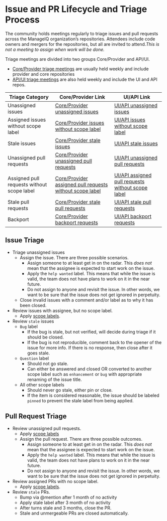 # Issue and PR Lifecycle and Triage Process

The community holds meetings regularly to triage issues and pull requests across the ManageIQ organization’s repositories. Attendees include code owners and mergers for the repositories, but all are invited to attend.*This is not a meeting to assign when work will be done.*

Triage meetings are divided into two groups Core/Provider and API/UI.
  * [Core/Provider triage meetings][] are usually held weekly and include provider and core repositories
  * [API/UI triage meetings][] are also held weekly and include the UI and API repos.

Triage Category                            | Core/Provider Link                                           | UI/API Link
---                                        | ---                                                          | ---
Unassigned issues                          | [Core/Provider unassigned issues][]                          | [UI/API unassigned issues][]
Assigned issues without scope label        | [Core/Provider issues without scope label][]                 | [UI/API issues without scope label][]
Stale issues                               | [Core/Provider stale issues][]                               | [UI/API stale issues][]
Unassigned pull requests                   | [Core/Provider unassigned pull requests][]                   | [UI/API unassigned pull requests][]
Assigned pull requests without scope label | [Core/Provider assigned pull requests without scope label][] | [UI/API assigned pull requests without scope label][]
Stale pull requests                        | [Core/Provider stale pull requests][]                        | [UI/API stale pull requests][]
Backport                                   | [Core/Provider backport requests][]                          | [UI/API backport requests][]

## Issue Triage
* Triage unassigned issues
  * Assign the issue.  There are three possible scenarios.
    * Assign someone to at least get in on the radar.  This *does not* mean that the assignee is expected to start work on the issue.
    * Apply the `help wanted` label.  This means that while the issue is valid, the team does not have plans to work on it in the near future.
    * Do not assign to anyone and revisit the issue.  In other words, we want to be sure that the issue does not get ignored in perpetuity.
  * Close invalid issues with a comment and/or label as to why it has been closed.
* Review issues with assignee, but no scope label.
  * Apply [scope labels][].
* Review `stale` issues
  * `Bug` label
    * If the bug is stale, but not verified, will decide during triage if it should be closed.
    * If the bug is not reproducible, comment back to the opener of the issue for more info. If there is no response, then close after it goes stale.
  * `Question` label
    * Should not go stale.
    * Can either be answered and closed OR converted to another scope label such as `enhancement` or `bug` with appropriate renaming of the issue title.
  * All other scope labels
    * Should never go stale, either pin or close.
    * If the item is considered reasonable, the issue should be labeled `pinned` to prevent the stale label from being applied.

## Pull Request Triage
* Review unassigned pull requests.
  * Apply [scope labels][]
  * Assign the pull request.  There are three possible outcomes.
    * Assign someone to at least get in on the radar.  This *does not* mean that the assignee is expected to start work on the issue.
    * Apply the `help wanted` label.  This means that while the issue is valid, the team does not have plans to work on it in the near future.
    * Do not assign to anyone and revisit the issue.  In other words, we want to be sure that the issue does not get ignored in perpetuity.
* Review assigned PRs with no scope label.
  * Apply [scope labels][].
* Review `stale` PRs.
  * Bump via @mention after 1 month of no activity
  * Apply stale label after 3 month of no activity
  * After turns stale and 3 months, close the PR.
  * Stale and unmergeable PRs are closed automatically.


[Core/Provider triage meetings]:                            https://calendar.google.com/event?action=TEMPLATE&tmeid=NWNjbGw2dDgzOGluZDJrb3QzanFobW9vNmNfMjAyMDAyMTNUMTgzMDAwWiBjb250YWN0QG1hbmFnZWlxLm9yZw&tmsrc=contact%40manageiq.org&scp=ALL
[API/UI triage meetings]:                                   https://calendar.google.com/event?action=TEMPLATE&tmeid=NzIxc28ycGtpcnJqcThobjhiMjh2NGQ5N3FfMjAyMDAyMTRUMTQzMDAwWiBjb250YWN0QG1hbmFnZWlxLm9yZw&tmsrc=contact%40manageiq.org&scp=ALL
[scope labels]:                                             https://www.manageiq.org/docs/guides/labels
<!-- triage links generated after here -->
[Core/Provider unassigned issues]:                          https://github.com/issues?q=org%3AManageIQ+archived%3Afalse+sort%3Acreated-desc+is%3Aissue+is%3Aopen+no%3Aassignee+-label%3A%22help+wanted%22+-repo%3AManageiq%2Fbugzilla_mirror+-repo%3AManageIQ%2Fintegration_tests+-repo%3AManageIQ%2Fmanageiq-consumption+-repo%3AManageiq%2Fmanageiq-performance+-repo%3AManageIQ%2Fmanageiq-release+-repo%3AManageIQ%2Fmanageiq-v2v+-repo%3AManageIQ%2Fmanageiq_docs+-repo%3AManageiq%2Fpolisher+-repo%3AManageiq%2Fwrapanapi+-repo%3AManageiq%2Fmanageiq-api+-repo%3AManageiq%2Fmanageiq-ui-classic+-repo%3AManageiq%2Fmanageiq-ui-service+-repo%3AManageIQ%2Freact-ui-components+-repo%3AManageIQ%2Fui-components
[Core/Provider issues without scope label]:                 https://github.com/issues?q=org%3AManageIQ+archived%3Afalse+sort%3Acreated-desc+is%3Aissue+is%3Aopen+-label%3Abug+-label%3Acleanup+-label%3Adocumentation+-label%3Aenhancement+-label%3Aperformance+-label%3Arefactoring+-label%3A%22technical+debt%22+-label%3Atest+-repo%3AManageiq%2Fbugzilla_mirror+-repo%3AManageIQ%2Fintegration_tests+-repo%3AManageIQ%2Fmanageiq-consumption+-repo%3AManageiq%2Fmanageiq-performance+-repo%3AManageIQ%2Fmanageiq-release+-repo%3AManageIQ%2Fmanageiq-v2v+-repo%3AManageIQ%2Fmanageiq_docs+-repo%3AManageiq%2Fpolisher+-repo%3AManageiq%2Fwrapanapi+-repo%3AManageiq%2Fmanageiq-api+-repo%3AManageiq%2Fmanageiq-ui-classic+-repo%3AManageiq%2Fmanageiq-ui-service+-repo%3AManageIQ%2Freact-ui-components+-repo%3AManageIQ%2Fui-components
[Core/Provider stale issues]:                               https://github.com/issues?q=org%3AManageIQ+archived%3Afalse+sort%3Acreated-desc+is%3Aissue+is%3Aopen+label%3Astale+-repo%3AManageiq%2Fbugzilla_mirror+-repo%3AManageIQ%2Fintegration_tests+-repo%3AManageIQ%2Fmanageiq-consumption+-repo%3AManageiq%2Fmanageiq-performance+-repo%3AManageIQ%2Fmanageiq-release+-repo%3AManageIQ%2Fmanageiq-v2v+-repo%3AManageIQ%2Fmanageiq_docs+-repo%3AManageiq%2Fpolisher+-repo%3AManageiq%2Fwrapanapi+-repo%3AManageiq%2Fmanageiq-api+-repo%3AManageiq%2Fmanageiq-ui-classic+-repo%3AManageiq%2Fmanageiq-ui-service+-repo%3AManageIQ%2Freact-ui-components+-repo%3AManageIQ%2Fui-components
[Core/Provider unassigned pull requests]:                   https://github.com/issues?q=org%3AManageIQ+archived%3Afalse+sort%3Acreated-desc+is%3Apr+is%3Aopen+no%3Aassignee+-label%3A%22help+wanted%22+-repo%3AManageiq%2Fbugzilla_mirror+-repo%3AManageIQ%2Fintegration_tests+-repo%3AManageIQ%2Fmanageiq-consumption+-repo%3AManageiq%2Fmanageiq-performance+-repo%3AManageIQ%2Fmanageiq-release+-repo%3AManageIQ%2Fmanageiq-v2v+-repo%3AManageIQ%2Fmanageiq_docs+-repo%3AManageiq%2Fpolisher+-repo%3AManageiq%2Fwrapanapi+-repo%3AManageiq%2Fmanageiq-api+-repo%3AManageiq%2Fmanageiq-ui-classic+-repo%3AManageiq%2Fmanageiq-ui-service+-repo%3AManageIQ%2Freact-ui-components+-repo%3AManageIQ%2Fui-components
[Core/Provider assigned pull requests without scope label]: https://github.com/issues?q=org%3AManageIQ+archived%3Afalse+sort%3Acreated-desc+is%3Apr+is%3Aopen+-label%3Abug+-label%3Acleanup+-label%3Adocumentation+-label%3Aenhancement+-label%3Aperformance+-label%3Arefactoring+-label%3A%22technical+debt%22+-label%3Atest+-repo%3AManageiq%2Fbugzilla_mirror+-repo%3AManageIQ%2Fintegration_tests+-repo%3AManageIQ%2Fmanageiq-consumption+-repo%3AManageiq%2Fmanageiq-performance+-repo%3AManageIQ%2Fmanageiq-release+-repo%3AManageIQ%2Fmanageiq-v2v+-repo%3AManageIQ%2Fmanageiq_docs+-repo%3AManageiq%2Fpolisher+-repo%3AManageiq%2Fwrapanapi+-repo%3AManageiq%2Fmanageiq-api+-repo%3AManageiq%2Fmanageiq-ui-classic+-repo%3AManageiq%2Fmanageiq-ui-service+-repo%3AManageIQ%2Freact-ui-components+-repo%3AManageIQ%2Fui-components
[Core/Provider stale pull requests]:                        https://github.com/issues?q=org%3AManageIQ+archived%3Afalse+sort%3Acreated-desc+is%3Apr+is%3Aopen+label%3Astale+-repo%3AManageiq%2Fbugzilla_mirror+-repo%3AManageIQ%2Fintegration_tests+-repo%3AManageIQ%2Fmanageiq-consumption+-repo%3AManageiq%2Fmanageiq-performance+-repo%3AManageIQ%2Fmanageiq-release+-repo%3AManageIQ%2Fmanageiq-v2v+-repo%3AManageIQ%2Fmanageiq_docs+-repo%3AManageiq%2Fpolisher+-repo%3AManageiq%2Fwrapanapi+-repo%3AManageiq%2Fmanageiq-api+-repo%3AManageiq%2Fmanageiq-ui-classic+-repo%3AManageiq%2Fmanageiq-ui-service+-repo%3AManageIQ%2Freact-ui-components+-repo%3AManageIQ%2Fui-components
[Core/Provider backport requests]:                          https://github.com/issues?q=org%3AManageIQ+archived%3Afalse+sort%3Acreated-desc+is%3Amerged+is%3Apr+label%3Ajansa%2Fyes%3F+-repo%3AManageiq%2Fbugzilla_mirror+-repo%3AManageIQ%2Fintegration_tests+-repo%3AManageIQ%2Fmanageiq-consumption+-repo%3AManageiq%2Fmanageiq-performance+-repo%3AManageIQ%2Fmanageiq-release+-repo%3AManageIQ%2Fmanageiq-v2v+-repo%3AManageIQ%2Fmanageiq_docs+-repo%3AManageiq%2Fpolisher+-repo%3AManageiq%2Fwrapanapi+-repo%3AManageiq%2Fmanageiq-api+-repo%3AManageiq%2Fmanageiq-ui-classic+-repo%3AManageiq%2Fmanageiq-ui-service+-repo%3AManageIQ%2Freact-ui-components+-repo%3AManageIQ%2Fui-components
[UI/API unassigned issues]:                                 https://github.com/issues?q=org%3AManageIQ+archived%3Afalse+sort%3Acreated-desc+is%3Aissue+is%3Aopen+no%3Aassignee+-label%3A%22help+wanted%22+repo%3AManageiq%2Fmanageiq-api+repo%3AManageiq%2Fmanageiq-ui-classic+repo%3AManageiq%2Fmanageiq-ui-service+repo%3AManageIQ%2Freact-ui-components+repo%3AManageIQ%2Fui-components
[UI/API issues without scope label]:                        https://github.com/issues?q=org%3AManageIQ+archived%3Afalse+sort%3Acreated-desc+is%3Aissue+is%3Aopen+-label%3Abug+-label%3Acleanup+-label%3Adocumentation+-label%3Aenhancement+-label%3Aperformance+-label%3Arefactoring+-label%3A%22technical+debt%22+-label%3Atest+repo%3AManageiq%2Fmanageiq-api+repo%3AManageiq%2Fmanageiq-ui-classic+repo%3AManageiq%2Fmanageiq-ui-service+repo%3AManageIQ%2Freact-ui-components+repo%3AManageIQ%2Fui-components
[UI/API stale issues]:                                      https://github.com/issues?q=org%3AManageIQ+archived%3Afalse+sort%3Acreated-desc+is%3Aissue+is%3Aopen+label%3Astale+repo%3AManageiq%2Fmanageiq-api+repo%3AManageiq%2Fmanageiq-ui-classic+repo%3AManageiq%2Fmanageiq-ui-service+repo%3AManageIQ%2Freact-ui-components+repo%3AManageIQ%2Fui-components
[UI/API unassigned pull requests]:                          https://github.com/issues?q=org%3AManageIQ+archived%3Afalse+sort%3Acreated-desc+is%3Apr+is%3Aopen+no%3Aassignee+-label%3A%22help+wanted%22+repo%3AManageiq%2Fmanageiq-api+repo%3AManageiq%2Fmanageiq-ui-classic+repo%3AManageiq%2Fmanageiq-ui-service+repo%3AManageIQ%2Freact-ui-components+repo%3AManageIQ%2Fui-components
[UI/API assigned pull requests without scope label]:        https://github.com/issues?q=org%3AManageIQ+archived%3Afalse+sort%3Acreated-desc+is%3Apr+is%3Aopen+-label%3Abug+-label%3Acleanup+-label%3Adocumentation+-label%3Aenhancement+-label%3Aperformance+-label%3Arefactoring+-label%3A%22technical+debt%22+-label%3Atest+repo%3AManageiq%2Fmanageiq-api+repo%3AManageiq%2Fmanageiq-ui-classic+repo%3AManageiq%2Fmanageiq-ui-service+repo%3AManageIQ%2Freact-ui-components+repo%3AManageIQ%2Fui-components
[UI/API stale pull requests]:                               https://github.com/issues?q=org%3AManageIQ+archived%3Afalse+sort%3Acreated-desc+is%3Apr+is%3Aopen+label%3Astale+repo%3AManageiq%2Fmanageiq-api+repo%3AManageiq%2Fmanageiq-ui-classic+repo%3AManageiq%2Fmanageiq-ui-service+repo%3AManageIQ%2Freact-ui-components+repo%3AManageIQ%2Fui-components
[UI/API backport requests]:                                 https://github.com/issues?q=org%3AManageIQ+archived%3Afalse+sort%3Acreated-desc+is%3Amerged+is%3Apr+label%3Ajansa%2Fyes%3F+repo%3AManageiq%2Fmanageiq-api+repo%3AManageiq%2Fmanageiq-ui-classic+repo%3AManageiq%2Fmanageiq-ui-service+repo%3AManageIQ%2Freact-ui-components+repo%3AManageIQ%2Fui-components
